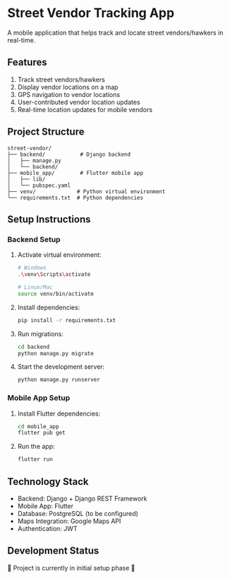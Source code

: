 # Street Vendor Tracking App

A mobile application that helps track and locate street vendors/hawkers in real-time.

## Features

1. Track street vendors/hawkers
2. Display vendor locations on a map
3. GPS navigation to vendor locations
4. User-contributed vendor location updates
5. Real-time location updates for mobile vendors

## Project Structure

```
street-vendor/
├── backend/           # Django backend
│   ├── manage.py
│   └── backend/
├── mobile_app/        # Flutter mobile app
│   ├── lib/
│   └── pubspec.yaml
├── venv/             # Python virtual environment
└── requirements.txt  # Python dependencies
```

## Setup Instructions

### Backend Setup

1. Activate virtual environment:
   ```bash
   # Windows
   .\venv\Scripts\activate
   
   # Linux/Mac
   source venv/bin/activate
   ```

2. Install dependencies:
   ```bash
   pip install -r requirements.txt
   ```

3. Run migrations:
   ```bash
   cd backend
   python manage.py migrate
   ```

4. Start the development server:
   ```bash
   python manage.py runserver
   ```

### Mobile App Setup

1. Install Flutter dependencies:
   ```bash
   cd mobile_app
   flutter pub get
   ```

2. Run the app:
   ```bash
   flutter run
   ```

## Technology Stack

- Backend: Django + Django REST Framework
- Mobile App: Flutter
- Database: PostgreSQL (to be configured)
- Maps Integration: Google Maps API
- Authentication: JWT

## Development Status

🚧 Project is currently in initial setup phase 🚧 